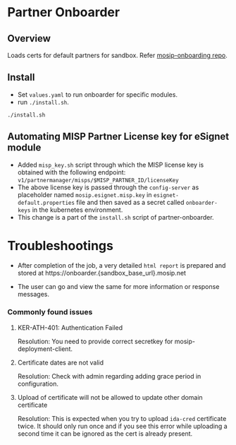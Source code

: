 # Partner Onboarder

## Overview
Loads certs for default partners for sandbox. Refer [mosip-onboarding repo](https://github.com/mosip/mosip-onboarding).

## Install 
* Set `values.yaml` to run onboarder for specific modules.
* run `./install.sh`.
```
./install.sh
```
## Automating MISP Partner License key for eSignet module
* Added `misp_key.sh` script through which the MISP license key is obtained with the following endpoint:
  `v1/partnermanager/misps/$MISP_PARTNER_ID/licenseKey`
* The above license key is passed through the `config-server` as placeholder named `mosip.esignet.misp.key` in `esignet-default.properties` file and then saved as a secret called `onboarder-keys` in the kubernetes environment.
* This change is a part of the `install.sh` script of partner-onboarder.

# Troubleshootings

* After completion of the job, a very detailed `html report` is prepared and stored at https://onboarder.{sandbox_base_url}.mosip.net

* The user can go and view the same for more information or response messages.

### Commonly found issues 

 1. KER-ATH-401: Authentication Failed
 
    Resolution: You need to provide correct secretkey for mosip-deployment-client.
 
 2. Certificate dates are not valid

    Resolution: Check with admin regarding adding grace period in configuration.
 
 3. Upload of certificate will not be allowed to update other domain certificate
 
    Resolution: This is expected when you try to upload `ida-cred` certificate twice. It should only run once and if you see this error while uploading a second      time it can be ignored as the cert is already present.



